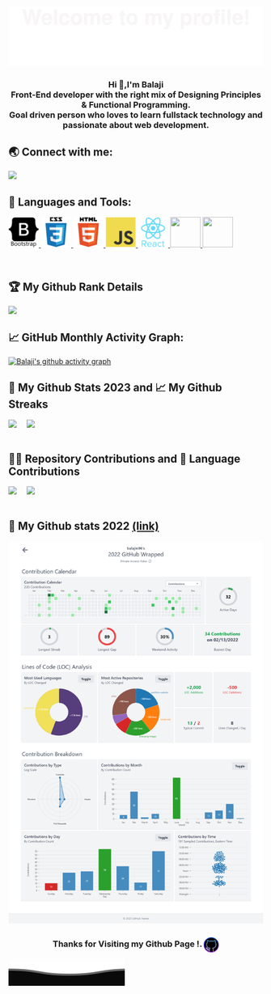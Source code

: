 <img src="./asserts/Bottom_up.svg" /> 

<!-- <h1 align="center"><a href="https://git.io/typing-svg"><img src="https://readme-typing-svg.demolab.com?font=Tilt+Warp&duration=8500&pause=1000&color=8000DE&width=700&lines=Hi+%2F+Hola+%2F+Bonjiur+%2F+%E0%AE%B5%E0%AE%A3%E0%AE%95%E0%AF%8D%E0%AE%95%E0%AE%AE%E0%AF%8D%F0%9F%99%8F%2C+Welcome+to+my+page!%F0%9F%91%8B%2C" alt="Typing SVG" /></a></h1> -->
<h3 align="center">Hi 👋,<span>I'm Balaji</span> <br/>Front-End developer with the right mix of Designing Principles & Functional Programming.
<br/>Goal driven person who loves to learn fullstack technology and passionate about web development.</h3>

## 🌏 Connect with me:
<p align="left">
<a href = "https://www.linkedin.com/in/balaji-n96/" title="LinkedIn" target="_blank"><img src="https://img.icons8.com/fluent/60/000000/linkedin.png" /></a>

<h2>🌠  Languages and Tools: </h2>
<a href="https://getbootstrap.com" title="Bootstrap" target="_blank"> 
    <img src="https://raw.githubusercontent.com/devicons/devicon/master/icons/bootstrap/bootstrap-plain-wordmark.svg" alt="bootstrap" width="60" height="60"/>
</a>
<a href="https://www.w3schools.com/css/" title="CSS3" target="_blank">
    <img src="https://raw.githubusercontent.com/devicons/devicon/master/icons/css3/css3-original-wordmark.svg" alt="css3" width="60" height="60"/> 
</a> 
<a href="https://www.w3schools.com/html/" title="HTML5" target="_blank" >
    <img src="https://raw.githubusercontent.com/devicons/devicon/master/icons/html5/html5-original-wordmark.svg" alt="html5" width="60" height="60"/>
</a> 
<a href="https://developer.mozilla.org/en-US/docs/Web/JavaScript" title="JavaScript ES6" target="_blank">
    <img src="https://raw.githubusercontent.com/devicons/devicon/master/icons/javascript/javascript-original.svg" alt="javascript" width="60" height="60"/> 
</a>
<a href="https://reactjs.org/" title="ReactJS" target="_blank"> 
    <img src="https://raw.githubusercontent.com/devicons/devicon/master/icons/react/react-original-wordmark.svg" alt="react" width="60" height="60"/>
</a> 
<a href="https://redux.js.org/" title="Redux Thunk " target="_blank">
    <img src="https://img.icons8.com/764abc/redux" width="60" height="60" />
</a>
<a href="https://materializecss.com/" title="MaterializeCSS" target="_blank">
    <img src="https://pics.freeicons.io/uploads/icons/png/2396380601551941189-512.png" width="60" height="60"/>
</a>
</p>
<br/>

## 🏆 My Github Rank Details
<img src="https://github-profile-trophy.vercel.app/?username=balajin96&margin-w=15" />
<br/>

## 📈 GitHub Monthly Activity Graph:
[![Balaji's github activity graph](https://github-readme-activity-graph.cyclic.app/graph?username=balajin96&bg_color=000000&color=00fbff&line=26a641&point=f7d24a&area=true&hide_border=true)](https://github.com/ashutosh00710/github-readme-activity-graph)

## 🌌 My Github Stats 2023 and 📈 My Github Streaks 
<span>
<img src="https://github-readme-stats.vercel.app/api?username=balajin96&show_icons=true&theme=dark#gh-dark-mode-only" /> &#160; &#160;
<img src="https://streak-stats.demolab.com/?user=balajin96&theme=dark" />

</span>
<br/>
<br/>



## 💁🏻 Repository Contributions and 🧠 Language Contributions
<span>
<img  src="https://api.githubtrends.io/user/svg/balajin96/repos?time_range=one_year&group=other&theme=dark"/> &#160; &#160; 
<img src="https://api.githubtrends.io/user/svg/balajin96/langs?time_range=one_year&loc_metric=changed&theme=dark"/>
</span>
<br/>
<br/>

<h2>🚀 My Github stats 2022 <a href="https://www.githubtrends.io/wrapped/balajin96" target="#" > (link) </a> </h2>
<img src="./asserts/mystats.png" />
<br/>

<h3 align="center">Thanks for Visiting my Github Page !. <img src="./asserts/gl.png" width="30" height="30" align="center"/></h3>
<img src="./asserts/Bottom_down.svg" />
</p>
